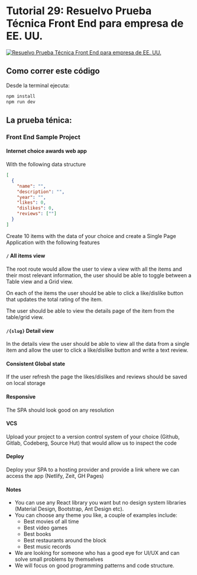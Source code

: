# Tutorial 29: Resuelvo Prueba Técnica Front End para empresa de EE. UU.



[![Resuelvo Prueba Técnica Front End para empresa de EE. UU.](https://img.youtube.com/vi/-xbe8Fw1-d0/0.jpg)](https://www.youtube.com/watch?v=-xbe8Fw1-d0)

## Como correr este código

Desde la terminal ejecuta:

```sh
npm install
npm run dev
```

## La prueba ténica:

### Front End Sample Project

#### Internet choice awards web app

With the following data structure

```json
[
  {
    "name": "",
    "description": "",
    "year": "",
    "likes": 0,
    "dislikes": 0,
    "reviews": [""]
  }
]
```

Create 10 items with the data of your choice and create a Single Page Application with the following features

#### `/` All items view

The root route would allow the user to view a view with all the items and their most relevant information, the user should be able to toggle between a Table view and a Grid view.

On each of the items the user should be able to click a like/dislike button that updates the total rating of the item.

The user should be able to view the details page of the item from the table/grid view.

#### `/{slug}` Detail view

In the details view the user should be able to view all the data from a single item and allow the user to click a like/dislike button and write a text review. 

#### Consistent Global state

If the user refresh the page the likes/dislikes and reviews should be saved on local storage

#### Responsive

The SPA should look good on any resolution

#### VCS

Upload your project to a version control system of your choice (Github, Gitlab, Codeberg, Source Hut) that would allow us to inspect the code

#### Deploy

Deploy your SPA to a hosting provider and provide a link where we can access the app (Netlify, Zeit, GH Pages)

#### Notes

- You can use any React library you want but no design system libraries (Material Design, Bootstrap, Ant Design etc).
- You can choose any theme you like, a couple of examples include:
    - Best movies of all time
    - Best video games
    - Best books
    - Best restaurants around the block
    - Best music records
- We are looking for someone who has a good eye for UI/UX and can solve small problems by themselves
- We will focus on good programming patterns and code structure.
